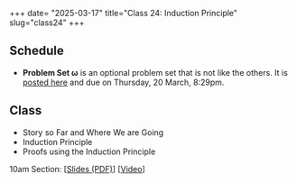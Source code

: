 +++
date= "2025-03-17"
title="Class 24: Induction Principle"
slug="class24"
+++

## Schedule

- **Problem Set &omega;** is an optional problem set that is not like the others. It is [posted here](/post/psomega) and due on Thursday, 20 March, 8:29pm.

## Class

- Story so Far and Where We are Going
- Induction Principle
- Proofs using the Induction Principle

10am Section: [[Slides (PDF)](https://www.dropbox.com/scl/fi/o6esm67gpakgkrgkahl3c/cs2120-class24-dave.pdf?rlkey=u5falc5h3gkafribv72luqlib&dl=0)] [[Video](https://uva.hosted.panopto.com/Panopto/Pages/Viewer.aspx?id=46c30b2c-39b4-496f-9901-b2a300e6bfdd)]  
<!-- 2pm Section: [[Slides (PDF)](https://www.dropbox.com/s/ozkrwpgd1zdo8ur/cs2120-class23-dave2.pdf?dl=0)] (I wasn't able to get the video recorder to work for this class, but content was the same as for the 10am section: [[Video](https://uva.hosted.panopto.com/Panopto/Pages/Viewer.aspx?id=9583f447-534e-4c1e-ab6e-b29900f729aa)]-->